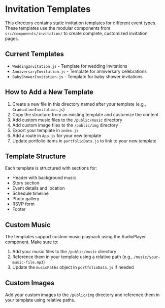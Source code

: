 # Invitation Templates

This directory contains static invitation templates for different event types. These templates use the modular components from `src/components/invitation/` to create complete, customized invitation pages.

## Current Templates

- `WeddingInvitation.js` - Template for wedding invitations
- `AnniversaryInvitation.js` - Template for anniversary celebrations 
- `BabyShowerInvitation.js` - Template for baby shower invitations

## How to Add a New Template

1. Create a new file in this directory named after your template (e.g., `GraduationInvitation.js`)
2. Copy the structure from an existing template and customize the content
3. Add custom music files to the `/public/music` directory
4. Add custom image files to the `/public/img` directory
5. Export your template in `index.js`
6. Add a route in `App.js` for your new template
7. Update portfolio items in `portfolioData.js` to link to your new template

## Template Structure

Each template is structured with sections for:

- Header with background music
- Story section
- Event details and location
- Schedule timeline
- Photo gallery
- RSVP form
- Footer

## Custom Music

The templates support custom music playback using the AudioPlayer component. Make sure to:

1. Add your music files to the `/public/music` directory
2. Reference them in your template using a relative path (e.g., `/music/your-music-file.mp3`)
3. Update the `musicPaths` object in `portfolioData.js` if needed

## Custom Images

Add your custom images to the `/public/img` directory and reference them in your template using relative paths.
